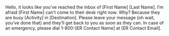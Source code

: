 Hello, it looks like you’ve reached the inbox of [First Name] [Last Name]. I’m afraid [First Name] can’t come to their desk right now. Why? Because they are busy [Activity] in [Destination]. Please leave your message (oh wait, you’ve done that) and they’ll get back to you as soon as they can. In case of an emergency, please dial 1-800-[ER Contact Name] at [ER Contact Email].
